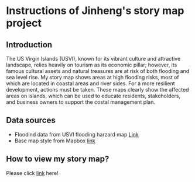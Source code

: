 # Instructions of Jinheng's story map project

## Introduction
The US Virgin Islands (USVI), known for its vibrant culture and attractive landscape, relies heavily on tourism as its economic pillar; however, its famous cultural assets and natural treasures are at risk of both flooding and sea level rise. My story map shows areas at high flooding risks, most of which are located in coastal areas and river sides. For a more resilient development, actions must be taken. These maps clearly show the affected areas on islands, which can be used to educate residents, stakeholders, and business owners to support the costal management plan. 

## Data sources
- Floodind data from USVI flooding harzard map [Link](https://www.arcgis.com/apps/mapviewer/index.html?url=https://services1.arcgis.com/s7sf6tjwacbC63i1/ArcGIS/rest/services/Riverine_Flooding_Hazard_Map_WFL1/FeatureServer&source=sd)
- Base map style from Mapbox [link](https://www.mapbox.com/gallery)

## How to view my story map?
Please click [link](https://cenjinheng.github.io/story-map-project/) here!